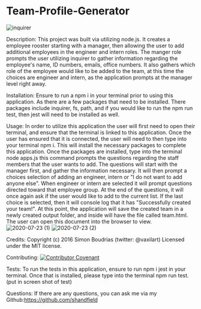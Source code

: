 # Team-Profile-Generator
![inquirer](https://img.shields.io/npm/v/inquirer)


Description: 
This project was built via utilizing node.js. It creates a employee rooster starting with a manager, then allowing the user to add additional employees in the engineer and intern roles. The manger role prompts the user utilizing inquirer to gather information regarding the employee's name, ID numbers, emails, office numbers. It also gathers which role of the employee would like to be added to the team, at this time the choices are engineer and intern, as the application prompts at the manager level right away.  

Installation: 
Ensure to run a npm i in your terminal prior to using this application. As there are a few packages that need to be installed. There packages include inquirer, fs, path, and if you would like to run the npm run test, then jest will need to be installed as well. 

Usage: 
In order to utilize this application the user will first need to open their terminal, and ensure that the terminal is linked to this application. Once the user has ensured that it is connected, the user will need to then type into your terminal npm i. This will install the necessary packages to complete this application. Once the packages are installed, type into the terminal node apps.js this command prompts the questions regarding the staff members that the user wants to add. The questions will start with the manager first, and gather the information necessary. It will then prompt a choices selection of adding an engineer, intern or "I do not want to add anyone else". When engineer or intern are selected it will prompt questions directed toward that employee group. At the end of the questions, it will once again ask if the user would like to add to the current list. If the last choice is selected, then it will console log that it has "Successfully created your team!". At this point, the application will save the created team in a newly created output folder, and inside will have the file called team.html. The user can open this document into the browser to view.
![2020-07-23 (1)](https://user-images.githubusercontent.com/63683598/88351437-8d7be080-cd13-11ea-9b25-9a35ee37f69c.png)
![2020-07-23 (2)](https://user-images.githubusercontent.com/63683598/88351439-92409480-cd13-11ea-915d-fcc72dafe00c.png)

Credits:
Copyright (c) 2016 Simon Boudrias (twitter: @vaxilart) Licensed under the MIT license.

Contributing: 
[![Contributor Covenant](https://img.shields.io/badge/Contributor%20Covenant-v2.0%20adopted-ff69b4.svg)](code_of_conduct.md)

Tests:
To run the tests in this application, ensure to run npm i jest in your terminal. Once that is installed, please type into the terminal npm run test. (put in screen shot of test)

Questions:
If there are any questions, you can ask me via my Github:https://github.com/shandfield
